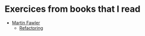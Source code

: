 # Exercices from books that I read

* [Martin Fawler](https://martinfowler.com/)
  * [Refactoring](https://www.informit.com/store/refactoring-improving-the-design-of-existing-code-web-9780135425664)
